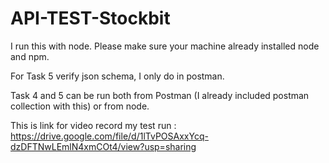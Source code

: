 # API-TEST-Stockbit

I run this with node.
Please make sure your machine already installed node and npm.

For Task 5 verify json schema, I only do in postman.

Task 4 and 5 can be run both from Postman (I already included postman collection with this) or from node.

This is link for video record my test run : https://drive.google.com/file/d/1lTvPOSAxxYcq-dzDFTNwLEmlN4xmCOt4/view?usp=sharing